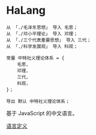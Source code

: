 # HaLang

```halang
从 「./毛泽东思想」 导入 毛思；
从 「./邓小平理论」 导入 邓理；
从 「./三个代表重要思想」 导入 三代；
从 「./科学发展观」 导入 科观；

常量 中特社义理论体系 = {
    毛思，
    邓理，
    三代，
    科观，
}；

导出 默认 中特社义理论体系；
```

基于 JavaScript 的中文语言。

[语言定义](definitions.md)

